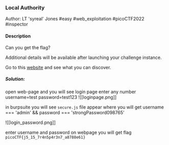 ### Local Authority

Author: LT 'syreal' Jones
#easy #web_exploitation #picoCTF2022 #inspector
#### Description

Can you get the flag?

Additional details will be available after launching your challenge instance.

Go to this [website](http://saturn.picoctf.net:60845/) and see what you can discover.

##### Solution:
open web-page and you will see login page enter any number
username=test
password=test123
![[loginpage.png]]

in burpsuite you will see `secure.js` file appear where you will get 
username === 'admin' && password === 'strongPassword098765'

![[login_password.png]]


enter username and password on webpage you will get flag `picoCTF{j5_15_7r4n5p4r3n7_a8788e61}`